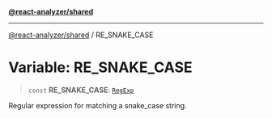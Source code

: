 [**@react-analyzer/shared**](../README.md)

***

[@react-analyzer/shared](../README.md) / RE\_SNAKE\_CASE

# Variable: RE\_SNAKE\_CASE

> `const` **RE\_SNAKE\_CASE**: [`RegExp`](https://developer.mozilla.org/docs/Web/JavaScript/Reference/Global_Objects/RegExp)

Regular expression for matching a snake_case string.
